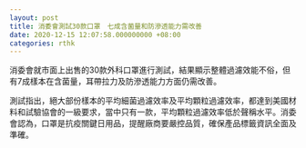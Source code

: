 ```yaml
---
layout: post
title: 消委會測試30款口罩　七成含菌量和防滲透能力需改善
date: 2020-12-15 12:07:58.000000000 +08:00
categories: rthk
---
```


消委會就市面上出售的30款外科口罩進行測試，結果顯示整體過濾效能不俗，但有7成樣本在含菌量，耳帶拉力及防滲透能力方面仍需改善。

測試指出，絕大部份樣本的平均細菌過濾效率及平均顆粒過濾效率，都達到美國材料和試驗協會的一級要求，當中只有一款，平均顆粒過濾效率低於聲稱水平。消委會認為，口罩是抗疫關鍵日用品，提醒廠商要嚴控品質，確保產品標籤資訊全面及準確。
